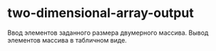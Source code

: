 # two-dimensional-array-output
Ввод элементов заданного размера двумерного массива. Вывод элементов массива в табличном виде.
